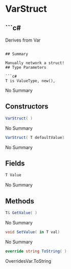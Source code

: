 # VarStruct<T>

## ```c#
Derives from Var
```

## Summary

Manually network a struct!
## Type Parameters

```c#
T is ValueType, new(), 
```
No Summary
## Constructors

```c#
VarStruct( ) 
```
No Summary
```c#
VarStruct( T defaultValue) 
```
No Summary
## Fields

```c#
T Value
```
No Summary
## Methods

```c#
T& GetValue( ) 
```
No Summary
```c#
void SetValue( in T val) 
```
No Summary
```c#
override string ToString( ) 
```
OverridesVar.ToString
